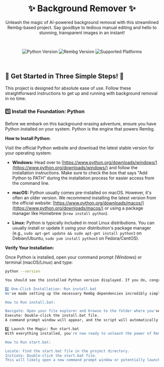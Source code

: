 <h1 align="center">✨ Background Remover ✨</h1>

<p align="center">
  Unleash the magic of AI-powered background removal with this streamlined Rembg-based project. Say goodbye to tedious manual editing and hello to stunning, transparent images in an instant!
</p>

<br>

<p align="center">
  <img src="https://img.shields.io/badge/Python-3.7+-blue.svg?style=flat-square" alt="Python Version">
  <img src="https://img.shields.io/badge/Rembg-v2.0+-brightgreen.svg?style=flat-square" alt="Rembg Version">
  <img src="https://img.shields.io/badge/Platform-Windows%20%7C%20Linux%20%7C%20macOS-lightgrey.svg?style=flat-square" alt="Supported Platforms">
</p>

<br>

## 🚀 Get Started in Three Simple Steps! 🚀

This project is designed for absolute ease of use. Follow these straightforward instructions to get up and running with background removal in no time.

### 1️⃣ Install the Foundation: Python

Before we embark on this background-erasing adventure, ensure you have Python installed on your system. Python is the engine that powers Rembg.

**How to Install Python:**

Visit the official Python website and download the latest stable version for your operating system:

* **Windows:** Head over to [https://www.python.org/downloads/windows/](https://www.python.org/downloads/windows/) and follow the installation instructions. Make sure to check the box that says "Add Python to PATH" during the installation process for easier access from the command line.

* **macOS:** Python usually comes pre-installed on macOS. However, it's often an older version. We recommend installing the latest version from the official website: [https://www.python.org/downloads/macos/](https://www.python.org/downloads/macos/) or using a package manager like Homebrew (`brew install python`).

* **Linux:** Python is typically included in most Linux distributions. You can usually install or update it using your distribution's package manager (e.g., `sudo apt-get update && sudo apt-get install python3` on Debian/Ubuntu, `sudo yum install python3` on Fedora/CentOS).

**Verify Your Installation:**

Once Python is installed, open your command prompt (Windows) or terminal (macOS/Linux) and type:

```bash
python --version

You should see the installed Python version displayed. If you do, congratulations! You're one step closer to effortless background removal.

2️⃣ One-Click Installation: Run install.bat
We've made setting up the necessary Rembg dependencies incredibly simple. Just locate the install.bat file within this project's directory and run it.

How to Run install.bat:

Navigate: Open your file explorer and browse to the folder where you've placed this project.
Execute: Double-click the install.bat file.
A command prompt window will appear, and the script will automatically download and install the required Rembg library and its dependencies. Sit back and relax as the magic happens! Once the script finishes, the command prompt will close.

3️⃣ Launch the Magic: Run start.bat
With everything installed, you're now ready to unleash the power of Rembg! Simply run the start.bat file to begin.

How to Run start.bat:

Locate: Find the start.bat file in the project directory.
Initiate: Double-click the start.bat file.
This will likely open a new command prompt window or potentially launch a user interface (depending on the specific implementation of this Rembg-based project). Follow any instructions displayed in the window or the application that opens to start removing backgrounds from your images.

